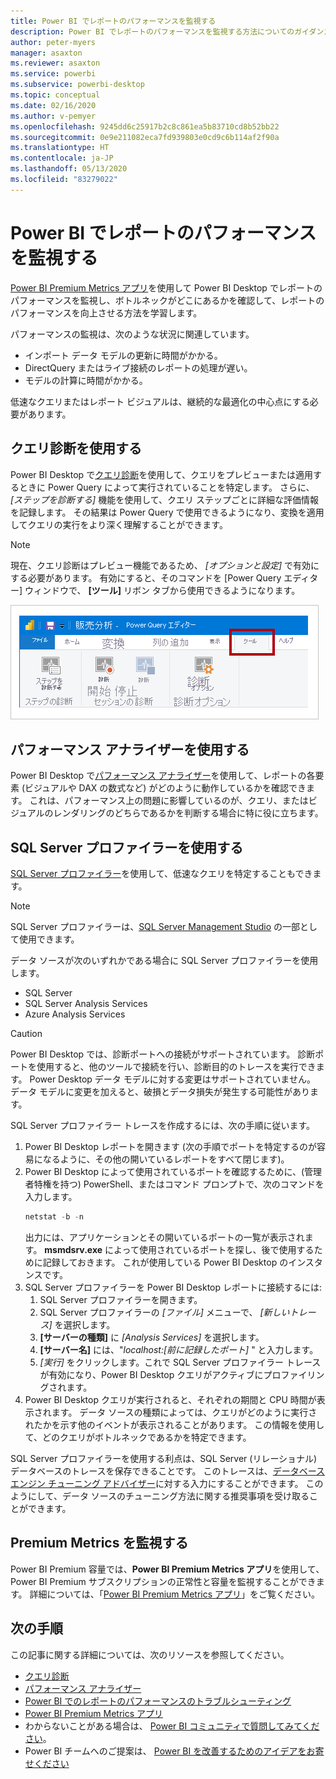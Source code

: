 ```yaml
---
title: Power BI でレポートのパフォーマンスを監視する
description: Power BI でレポートのパフォーマンスを監視する方法についてのガイダンスです。
author: peter-myers
manager: asaxton
ms.reviewer: asaxton
ms.service: powerbi
ms.subservice: powerbi-desktop
ms.topic: conceptual
ms.date: 02/16/2020
ms.author: v-pemyer
ms.openlocfilehash: 9245dd6c25917b2c8c861ea5b83710cd8b52bb22
ms.sourcegitcommit: 0e9e211082eca7fd939803e0cd9c6b114af2f90a
ms.translationtype: HT
ms.contentlocale: ja-JP
ms.lasthandoff: 05/13/2020
ms.locfileid: "83279022"
---
```

# <a name="monitor-report-performance-in-power-bi"></a>Power BI でレポートのパフォーマンスを監視する

[Power BI Premium Metrics アプリ](../admin/service-premium-metrics-app.md)を使用して Power BI Desktop でレポートのパフォーマンスを監視し、ボトルネックがどこにあるかを確認して、レポートのパフォーマンスを向上させる方法を学習します。

パフォーマンスの監視は、次のような状況に関連しています。

- インポート データ モデルの更新に時間がかかる。
- DirectQuery またはライブ接続のレポートの処理が遅い。
- モデルの計算に時間がかかる。

低速なクエリまたはレポート ビジュアルは、継続的な最適化の中心点にする必要があります。

## <a name="use-query-diagnostics"></a>クエリ診断を使用する

Power BI Desktop で[クエリ診断](/power-query/QueryDiagnostics)を使用して、クエリをプレビューまたは適用するときに Power Query によって実行されていることを特定します。 さらに、 _[ステップを診断する]_ 機能を使用して、クエリ ステップごとに詳細な評価情報を記録します。 その結果は Power Query で使用できるようになり、変換を適用してクエリの実行をより深く理解することができます。

> [!NOTE]
> 現在、クエリ診断はプレビュー機能であるため、 _[オプションと設定]_ で有効にする必要があります。 有効にすると、そのコマンドを [Power Query エディター] ウィンドウで、 **[ツール]** リボン タブから使用できるようになります。

![[Power Query エディター] の [ツール] リボン タブを示す画像。リボンには、[ステップを診断する] コマンド、[診断の開始] コマンド、および [診断の停止] コマンドが表示されています。](media/monitor-report-performance/power-query-diagnotics.png)

## <a name="use-performance-analyzer"></a>パフォーマンス アナライザーを使用する

Power BI Desktop で[パフォーマンス アナライザー](../create-reports/desktop-performance-analyzer.md)を使用して、レポートの各要素 (ビジュアルや DAX の数式など) がどのように動作しているかを確認できます。 これは、パフォーマンス上の問題に影響しているのが、クエリ、またはビジュアルのレンダリングのどちらであるかを判断する場合に特に役に立ちます。

## <a name="use-sql-server-profiler"></a>SQL Server プロファイラーを使用する

[SQL Server プロファイラー](/sql/tools/sql-server-profiler/sql-server-profiler)を使用して、低速なクエリを特定することもできます。

> [!NOTE]
> SQL Server プロファイラーは、[SQL Server Management Studio](/sql/ssms/download-sql-server-management-studio-ssms) の一部として使用できます。

データ ソースが次のいずれかである場合に SQL Server プロファイラーを使用します。

- SQL Server
- SQL Server Analysis Services
- Azure Analysis Services

> [!CAUTION]
> Power BI Desktop では、診断ポートへの接続がサポートされています。 診断ポートを使用すると、他のツールで接続を行い、診断目的のトレースを実行できます。 Power Desktop データ モデルに対する変更はサポートされていません。 データ モデルに変更を加えると、破損とデータ損失が発生する可能性があります。

SQL Server プロファイラー トレースを作成するには、次の手順に従います。

1. Power BI Desktop レポートを開きます (次の手順でポートを特定するのが容易になるように、その他の開いているレポートをすべて閉じます)。
1. Power BI Desktop によって使用されているポートを確認するために、(管理者特権を持つ) PowerShell、またはコマンド プロンプトで、次のコマンドを入力します。
    ```powershell
    netstat -b -n
    ```
    出力には、アプリケーションとその開いているポートの一覧が表示されます。 **msmdsrv.exe** によって使用されているポートを探し、後で使用するために記録しておきます。 これが使用している Power BI Desktop のインスタンスです。
1. SQL Server プロファイラーを Power BI Desktop レポートに接続するには:
    1. SQL Server プロファイラーを開きます。
    1. SQL Server プロファイラーの _[ファイル]_ メニューで、 _[新しいトレース]_ を選択します。
    1. **[サーバーの種類]** に _[Analysis Services]_ を選択します。
    1. **[サーバー名]** には、"_localhost:[前に記録したポート]_ " と入力します。
    1. _[実行]_ をクリックします。これで SQL Server プロファイラー トレースが有効になり、Power BI Desktop クエリがアクティブにプロファイリングされます。
1. Power BI Desktop クエリが実行されると、それぞれの期間と CPU 時間が表示されます。 データ ソースの種類によっては、クエリがどのように実行されたかを示す他のイベントが表示されることがあります。 この情報を使用して、どのクエリがボトルネックであるかを特定できます。

SQL Server プロファイラーを使用する利点は、SQL Server (リレーショナル) データベースのトレースを保存できることです。 このトレースは、[データベース エンジン チューニング アドバイザー](/sql/relational-databases/performance/start-and-use-the-database-engine-tuning-advisor)に対する入力にすることができます。 このようにして、データ ソースのチューニング方法に関する推奨事項を受け取ることができます。

## <a name="monitor-premium-metrics"></a>Premium Metrics を監視する

Power BI Premium 容量では、**Power BI Premium Metrics アプリ**を使用して、Power BI Premium サブスクリプションの正常性と容量を監視することができます。 詳細については、「[Power BI Premium Metrics アプリ](../admin/service-premium-metrics-app.md)」をご覧ください。

## <a name="next-steps"></a>次の手順

この記事に関する詳細については、次のリソースを参照してください。

- [クエリ診断](/power-query/QueryDiagnostics)
- [パフォーマンス アナライザー](../create-reports/desktop-performance-analyzer.md)
- [Power BI でのレポートのパフォーマンスのトラブルシューティング](report-performance-troubleshoot.md)
- [Power BI Premium Metrics アプリ](../admin/service-premium-metrics-app.md)
- わからないことがある場合は、 [Power BI コミュニティで質問してみてください](https://community.powerbi.com/)。
- Power BI チームへのご提案は、 [Power BI を改善するためのアイデアをお寄せください](https://ideas.powerbi.com/)
